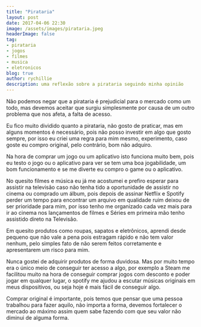 ```yaml
---
title: "Pirataria"
layout: post
date: 2017-04-06 22:30
image: /assets/images/pirataria.jpeg
headerImage: false
tag:
- pirataria
- jogos
- filmes
- musica
- eletronicos
blog: true
author: rychillie
description: uma reflexão sobre a pirataria seguindo minha opinião
---
```

<script async src="//pagead2.googlesyndication.com/pagead/js/adsbygoogle.js"></script>
<!-- Final_texto_okgnow -->
<ins class="adsbygoogle"
     style="display:block"
     data-ad-client="ca-pub-7837358846130941"
     data-ad-slot="9265933715"
     data-ad-format="auto"></ins>
<script>
(adsbygoogle = window.adsbygoogle || []).push({});
</script>

Não podemos negar que a pirataria é prejudicial para o mercado como um todo, mas devemos aceitar que surgiu simplesmente por causa de um outro problema que nos afeta, a falta de acesso.

Eu fico muito dividido quanto a pirataria, não gosto de praticar, mas em alguns momentos é necessário, pois não posso investir em algo que gosto sempre, por isso eu criei uma regra para mim mesmo, experimento, caso goste eu compro original, pelo contrário, bom não adquiro.

Na hora de comprar um jogo ou um aplicativo isto funciona muito bem, pois eu testo o jogo ou o aplicativo para ver se tem uma boa jogabilidade, um bom funcionamento e se me diverte eu compro o game ou o aplicativo.

No quesito filmes e música eu já me acostumei e prefiro esperar para assistir na televisão caso não tenha tido a oportunidade de assistir no cinema ou comprado um álbum, pois depois de assinar Netflix e Spotify perder um tempo para encontrar um arquivo em qualidade ruim deixou de ser prioridade para mim, por isso tenho me organizado cada vez mais para ir ao cinema nos lançamentos de filmes e Séries em primeira mão tenho assistido direto na Televisão.

Em quesito produtos como roupas, sapatos e eletrônicos, aprendi desde pequeno que não vale a pena pois estragam rápido e não tem valor nenhum, pelo simples fato de não serem feitos corretamente e apresentarem um risco para mim.

Nunca gostei de adquirir produtos de forma duvidosa. Mas por muito tempo era o único meio de conseguir ter acesso a algo, por exemplo a Steam me facilitou muito na hora de conseguir comprar jogos com desconto e poder jogar em qualquer lugar, o spotify me ajudou a escutar músicas originais em meus dispositivos, ou seja hoje é mais fácil de conseguir algo.

Comprar original é importante, pois temos que pensar que uma pessoa trabalhou para fazer aquilo, não importa a forma, devemos fortalecer o mercado ao máximo assim quem sabe fazendo com que seu valor não diminui de alguma forma.
